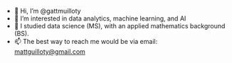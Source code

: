 - 👋 Hi, I’m @gattmuilloty
- 👀 I’m interested in data analytics, machine learning, and AI
- 🌱 I studied data science (MS), with an applied mathematics background (BS).
- 📫 The best way to reach me would be via email: mattguilloty@gmail.com

<!---
gattmuilloty/gattmuilloty is a ✨ special ✨ repository because its `README.md` (this file) appears on your GitHub profile.
You can click the Preview link to take a look at your changes.
--->
